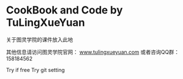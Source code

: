# CookBook and Code by TuLingXueYuan

关于图灵学院的课件放入此地

其他信息请访问图灵学院官网： www.tulingxueyuan.com
或者咨询QQ群： 158184562

Try if free
Try git setting
